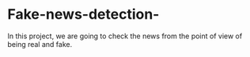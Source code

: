 # Fake-news-detection-
In this project, we are going to check the news from the point of view of being real and fake. 
